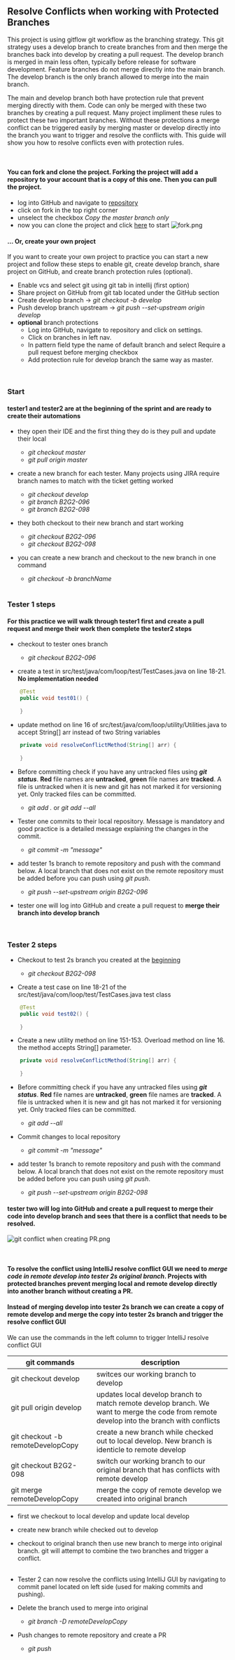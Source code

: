 ## Resolve Conflicts when working with Protected Branches

This project is using gitflow git workflow as the branching strategy. This git strategy uses a develop branch to create branches from and then merge the branches back into develop by creating a pull request. The develop branch is merged in main less often, typically before release for software development. Feature branches do not merge directly into the main branch.
The develop branch is the only branch allowed to merge into the main branch. 
  
The main and develop branch both have protection rule that prevent merging directly with them. Code can only be merged with these two branches by creating a pull request. Many project impliment these rules to protect these two important branches. Without these protections a merge conflict can be triggered easily by merging master or develop directly into the branch you want to trigger and resolve the conflicts with. This guide will show you how to resolve conflicts even with protection rules. 

&nbsp;  
#### You can fork and clone the project. Forking the project will add a repository to your account that is a copy of this one. Then you can pull the project.
* log into GitHub and navigate to [repository](https://github.com/wanderllama/loop_git)
* click on fork in the top right corner
* unselect the checkbox _Copy the master branch only_ 
* now you can clone the project and click [here](#Start) to start
![fork.png](.idea/pictures/fork.png)
&nbsp;  
#### ... Or, create your own project
If you want to create your own project to practice you can start a new project and follow these steps to enable git, create develop branch, share project on GitHub, and create branch protection rules (optional).  

* Enable vcs and select git using git tab in intellij (first option)  
* Share project on GitHub from git tab located under the GitHub section  
* Create develop branch -> _git checkout -b develop_
* Push develop branch upstream -> _git push --set-upstream origin develop_
* **optional** branch protections
  * Log into GitHub, navigate to repository and click on settings.
  * Click on branches in left nav. 
  * In pattern field type the name of default branch and select Require a pull request before merging checkbox 
  * Add protection rule for develop branch the same way as master.

&nbsp;
### Start
#### tester1 and tester2 are at the beginning of the sprint and are ready to create their automations

* they open their IDE and the first thing they do is they pull and update their local 
  * _git checkout master_ 
  * _git pull origin master_
  

* create a new branch for each tester. Many projects using JIRA require branch names to match with the ticket getting worked   
  * _git checkout develop_ 
  * _git branch B2G2-096_
  * _git branch B2G2-098_ 
  

* they both checkout to their new branch and start working 
  * _git checkout B2G2-096_ 
  * _git checkout B2G2-098_
  
  
* you can create a new branch and checkout to the new branch in one command
    * _git checkout -b branchName_    
&nbsp;
### Tester 1 steps
#### For this practice we will walk through tester1 first and create a pull request and merge their work then complete the tester2 steps


* checkout to tester ones branch
  * _git checkout B2G2-096_
  

* create a test in src/test/java/com/loop/test/TestCases.java on line 18-21. **No implementation needed**  
```java
    @Test
    public void test01() {
        
    }
```
  
* update method on line 16 of src/test/java/com/loop/utility/Utilities.java to accept String[] arr instead of two String variables
```java
    private void resolveConflictMethod(String[] arr) {
        
    }
```

* Before committing check if you have any untracked files using _**git status**_. **Red** file names are **untracked**, **green** file names are **tracked**. A file is untracked when it is new and git has not marked it for versioning yet. Only tracked files can be committed.
    * _git add ._ or _git add --all_
  

* Tester one commits to their local repository. Message is mandatory and good practice is a detailed message explaining the changes in the commit.  
    * _git commit -m "message"_


* add tester 1s branch to remote repository and push with the command below. A local branch that does not exist on the remote repository must be added before you can push using _git push_.
  * _git push --set-upstream origin B2G2-096_  


* tester one will log into GitHub and create a pull request to **merge their branch into develop branch**

&nbsp;
### Tester 2 steps

* Checkout to test 2s branch you created at the [beginning](#Start)
  * _git checkout B2G2-098_  

  
* Create a test case on line 18-21 of the src/test/java/com/loop/test/TestCases.java test class  
```java
    @Test
    public void test02() {
        
    }
```

* Create a new utility method on line 151-153. Overload method on line 16. the method accepts String[] parameter. 
```java
    private void resolveConflictMethod(String[] arr) {
        
    }
```
  
* Before committing check if you have any untracked files using _**git status**_. **Red** file names are **untracked**, **green** file names are **tracked**. A file is untracked when it is new and git has not marked it for versioning yet. Only tracked files can be committed.
  * _git add --all_  
  

* Commit changes to local repository
  * _git commit -m "message"_  
  

* add tester 1s branch to remote repository and push with the command below. A local branch that does not exist on the remote repository must be added before you can push using _git push_.
  * _git push --set-upstream origin B2G2-098_

#### tester two will log into GitHub and create a pull request to merge their code into develop branch and sees that there is a conflict that needs to be resolved.  
![git conflict when creating PR.png](.idea%2Fpictures%2Fgit%20conflict%20when%20creating%20PR.png)

&nbsp;
#### To resolve the conflict using IntelliJ resolve conflict GUI we need to ***merge code in remote develop into tester 2s original branch***. Projects with protected branches prevent merging local and remote develop directly into another branch without creating a PR.

#### Instead of merging develop into tester 2s branch we can create a copy of remote develop and merge the copy into tester 2s branch and trigger the resolve conflict GUI

We can use the commands in the left column to trigger IntelliJ resolve conflict GUI

git commands|description
-----|-----
git checkout develop|switces our working branch to develop
git pull origin develop|updates local develop branch to match remote develop branch. We want to merge the code from remote develop into the branch with conflicts
git checkout -b remoteDevelopCopy|create a new branch while checked out to local develop. New branch is identicle to remote develop
git checkout B2G2-098|switch our working branch to our original branch that has conflicts with remote develop
git merge remoteDevelopCopy|merge the copy of remote develop we created into original branch

* first we checkout to local develop and update local develop
* create new branch while checked out to develop
* checkout to original branch then use new branch to merge into original branch. git will attempt to combine the two branches and trigger a conflict.
&nbsp;  
  &nbsp;


* Tester 2 can now resolve the conflicts using IntelliJ GUI by navigating to commit panel located on left side (used for making commits and pushing).
  

* Delete the branch used to merge into original  
  * _git branch -D remoteDevelopCopy_
  

* Push changes to remote repository and create a PR
    * _git push_
  




